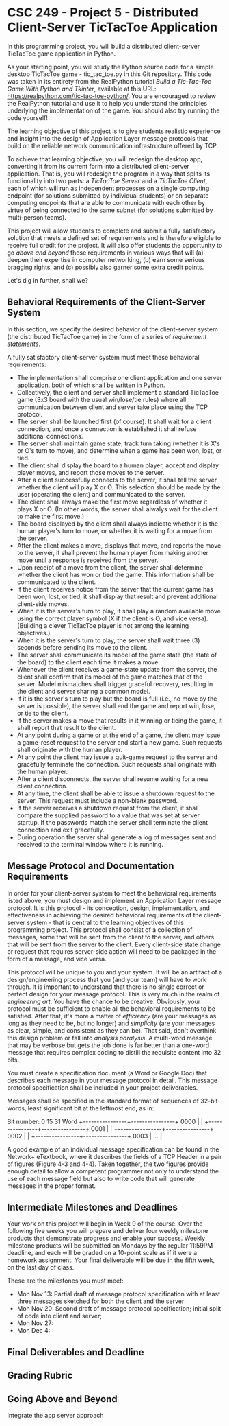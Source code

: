 # CSC 249 - Project 5 - Distributed Client-Server TicTacToe Application

In this programming project, you will build a distributed client-server TicTacToe game application in Python.

As your starting point, you will study the Python source code for a simple desktop TicTacToe game - tic_tac_toe.py in this Git repository. This code was taken in its entirety from the RealPython tutorial _Build a Tic-Tac-Toe Game With Python and Tkinter_, available at this URL: https://realpython.com/tic-tac-toe-python/. You are encouraged to review the RealPython tutorial and use it to help you understand the principles underlying the implementation of the game. You should also try running the code yourself!

The learning objective of this project is to give students realistic experience and insight into the design of Application Layer message protocols that build on the reliable network communication infrastructure offered by TCP.

To achieve that learning objective, you will redesign the desktop app, converting it from its current form into a distributed client-server application. That is, you will redesign the program in a way that splits its functionality into two parts: a _TicTacToe Server_ and a _TicTacToe Client_, each of which will run as independent processes on a single computing endpoint (for solutions submitted by individual students) or on separate computing endpoints that are able to communicate with each other by virtue of being connected to the same subnet (for solutions submitted by multi-person teams).

This project will allow students to complete and submit a fully satisfactory solution that meets a defined set of requirements and is therefore eligible to receive full credit for the project. It will also offer students the opportunity to go _above and beyond_ those requirements in various ways that will (a) deepen their expertise in computer networking, (b) earn some serious bragging rights, and (c) possibly also garner some extra credit points.

Let's dig in further, shall we?

## Behavioral Requirements of the Client-Server System

In this section, we specify the desired behavior of the client-server system (the distributed TicTacToe game) in the form of a series of _requirement statements_.

A fully satisfactory client-server system must meet these behavioral requirements:

* The implementation shall comprise one client application and one server application, both of which shall be written in Python.
* Collectively, the client and server shall implement a standard TicTacToe game (3x3 board with the usual win/lose/tie rules) where all communication between client and server take place using the TCP protocol.
* The server shall be launched first (of course). It shall wait for a client connection, and once a connection is established it shall refuse additional connections.
* The server shall maintain game state, track turn taking (whether it is X's or O's turn to move), and determine when a game has been won, lost, or tied.
* The client shall display the board to a human player, accept and display player moves, and report those moves to the server.
* After a client successfully connects to the server, it shall tell the server whether the client will play X or O. This selection should be made by the user (operating the client) and communicated to the server.
* The client shall always make the first move regardless of whether it plays X or O. (In other words, the server shall alwalys wait for the client to make the first move.)
* The board displayed by the client shall always indicate whether it is the human player's turn to move, or whether it is waiting for a move from the server.
* After the client makes a move, displays that move, and reports the move to the server, it shall prevent the human player from making another move until a response is received from the server.
* Upon receipt of a move from the client, the server shall determine whether the client has won or tied the game. This information shall be communicated to the client.
* If the client receives notice from the server that the current game has been won, lost, or tied, it shall display that result and prevent additional client-side moves.
* When it is the server's turn to play, it shall play a random available move using the correct player symbol (X if the client is O, and vice versa). (Building a clever TicTacToe player is not among the learning objectives.)
* When it is the server's turn to play, the server shall wait three (3) seconds before sending its move to the client.
* The server shall communicate its model of the game state (the state of the board) to the client each time it makes a move.
* Whenever the client receives a game-state update from the server, the client shall confirm that its model of the game matches that of the server. Model mismatches shall trigger graceful recovery, resulting in the client and server sharing a common model.
* If it is the server's turn to play but the board is full (i.e., no move by the server is possible), the server shall end the game and report win, lose, or tie to the client.
* If the server makes a move that results in it winning or tieing the game, it shall report that result to the client.
* At any point during a game or at the end of a game, the client may issue a game-reset request to the server and start a new game. Such requests shall originate with the human player.
* At any point the client may issue a quit-game request to the server and gracefully terminate the connection. Such requests shall originate with the human player.
* After a client disconnects, the server shall resume waiting for a new client connection.
* At any time, the client shall be able to issue a shutdown request to the server. This request must include a non-blank password.
* If the server receives a shutdown request from the client, it shall compare the supplied password to a value that was set at server startup. If the passwords match the server shall terminate the client connection and exit gracefully.
* During operation the server shall generate a log of messages sent and received to the terminal window where it is running.

## Message Protocol and Documentation Requirements

In order for your client-server system to meet the behavioral requirements listed above, you must design and implement an Application Layer message protocol. It is this protocol - its conception, design, implementation, and effectiveness in achieving the desired behavioral requirements of the client-server system - that is central to the learning objectives of this programming project. This protocol shall consist of a collection of messages, some that will be sent from the client to the server, and others that will be sent from the server to the client. Every client-side state change or request that requires server-side action will need to be packaged in the form of a message, and vice versa.

This protocol will be unique to you and your system. It will be an artifact of a design/engineering process that you (and your team) will have to work through. It is important to understand that there is no single correct or perfect design for your message protocol. This is very much in the realm of _engineering art_. You have the chance to be creative. Obviously, your protocol must be sufficient to enable all the behavioral requirements to be satisfied. After that, it's more a matter of _efficiency_ (are your messages as long as they need to be, but no longer) and _simplicity_ (are your messages as clear, simple, and consistent as they can be). That said, don't overthink this design problem or fall into _analysis paralysis_. A multi-word message that may be verbose but gets the job done is far better than a one-word message that requires complex coding to distill the requisite content into 32 bits.

You must create a specification document (a Word or Google Doc) that describes each message in your message protocol in detail. This message protocol specification shall be included in your project deliverables.

Messages shall be specified in the standard format of sequences of 32-bit words, least significant bit at the leftmost end, as in:

Bit number:  0              15               31
Word        +----------------+----------------+
0000        |                                 |
            +----------------+----------------+
0001        |                                 |
            +----------------+----------------+
0002        |                                 |
            +----------------+----------------+
0003        |               ...               |

A good example of an individual message specification can be found in the Network+ eTextbook, where it describes the fields of a TCP Header in a pair of figures (Figure 4-3 and 4-4). Taken together, the two figures provide enough detail to allow a competent programmer not only to understand the use of each message field but also to write code that will generate messages in the proper format.

## Intermediate Milestones and Deadlines

Your work on this project will begin in Week 9 of the course. Over the following five weeks you will prepare and deliver four weekly milestone products that demonstrate progress and enable your success. Weekly milestone products will be submitted on Mondays by the regular 11:59PM deadline, and each will be graded on a 10-point scale as if it were a homework assignment. Your final deliverable will be due in the fifth week, on the last day of class.

These are the milestones you must meet:

* Mon Nov 13: Partial draft of message protocol specification with at least three messages sketched for both the client and the server
* Mon Nov 20: Second draft of message protocol specification; initial split of code into client and server; 
* Mon Nov 27:
* Mon Dec 4:

## Final Deliverables and Deadline


## Grading Rubric


## Going Above and Beyond

Integrate the app server approach


